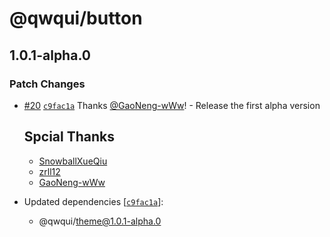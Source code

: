 # @qwqui/button

## 1.0.1-alpha.0

### Patch Changes

- [#20](https://github.com/TeamVastsea/QwQUI/pull/20) [`c9fac1a`](https://github.com/TeamVastsea/QwQUI/commit/c9fac1a168926ed2fd79744f80e77b566f979c28) Thanks [@GaoNeng-wWw](https://github.com/GaoNeng-wWw)! - Release the first alpha version

  ## Spcial Thanks

  - [SnowballXueQiu](https://github.com/SnowballXueQiu)
  - [zrll12](https://github.com/zrll12)
  - [GaoNeng-wWw](https://github.com/GaoNeng-wWw)

- Updated dependencies [[`c9fac1a`](https://github.com/TeamVastsea/QwQUI/commit/c9fac1a168926ed2fd79744f80e77b566f979c28)]:
  - @qwqui/theme@1.0.1-alpha.0
